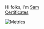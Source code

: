 Hi folks, I'm [Sam](https://sammidev.netlify.app) \
[Certificates](https://drive.google.com/drive/folders/1YofO6A6a3o2bLTxSryQ9S5czpkTA1B-A?usp=sharing)

![Metrics](https://metrics.lecoq.io/SemmiDev?template=classic&isocalendar=1&languages=1&base.indepth=false&base.hireable=false&isocalendar.duration=half-year&languages.limit=8&languages.threshold=0%25&languages.other=false&languages.colors=github&languages.sections=most-used&languages.indepth=false&languages.analysis.timeout=15&languages.categories=markup%2C%20programming&languages.recent.categories=markup%2C%20programming&languages.recent.load=300&languages.recent.days=14&config.timezone=Asia%2FJakarta)
